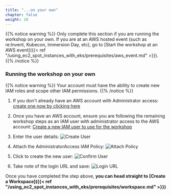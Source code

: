 ```yaml
---
title: "...on your own"
chapter: false
weight: 10
---
```


{{% notice warning %}}
Only complete this section if you are running the workshop on your own. If you are at an AWS hosted event (such as re:Invent, Kubecon, Immersion Day, etc), go to [Start the workshop at an AWS event]({{< ref "/using_ec2_spot_instances_with_eks/prerequisites/aws_event.md" >}}).
{{% /notice %}}

### Running the workshop on your own

{{% notice warning %}}
Your account must have the ability to create new IAM roles and scope other IAM permissions.
{{% /notice %}}

1. If you don't already have an AWS account with Administrator access: [create
one now by clicking here](https://aws.amazon.com/getting-started/)

1. Once you have an AWS account, ensure you are following the remaining workshop steps
as an IAM user with administrator access to the AWS account:
[Create a new IAM user to use for the workshop](https://console.aws.amazon.com/iam/home?#/users$new)

1. Enter the user details:
![Create User](/images/using_ec2_spot_instances_with_eks/prerequisites/iam-1-create-user.png)

1. Attach the AdministratorAccess IAM Policy:
![Attach Policy](/images/using_ec2_spot_instances_with_eks/prerequisites/iam-2-attach-policy.png)

1. Click to create the new user:
![Confirm User](/images/using_ec2_spot_instances_with_eks/prerequisites/iam-3-create-user.png)

1. Take note of the login URL and save:
![Login URL](/images/using_ec2_spot_instances_with_eks/prerequisites/iam-4-save-url.png)


Once you have completed the step above, **you can head straight to [Create a Workspace]({{<  ref "/using_ec2_spot_instances_with_eks/prerequisites/workspace.md"  >}})**